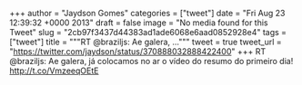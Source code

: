
+++
author = "Jaydson Gomes"
categories = ["tweet"]
date = "Fri Aug 23 12:39:32 +0000 2013"
draft = false
image = "No media found for this Tweet"
slug = "2cb97f3437d44383ad1ade6068e6aad0852928e4"
tags = ["tweet"]
title = """RT @braziljs: Ae galera, ..."""
tweet = true
tweet_url = "https://twitter.com/jaydson/status/370888032888422400"
+++
RT @braziljs: Ae galera, já colocamos no ar o vídeo do resumo do primeiro dia! http://t.co/VmzeeqOEtE
